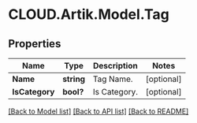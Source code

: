 # CLOUD.Artik.Model.Tag
## Properties

Name | Type | Description | Notes
------------ | ------------- | ------------- | -------------
**Name** | **string** | Tag Name. | [optional] 
**IsCategory** | **bool?** | Is Category. | [optional] 

[[Back to Model list]](../README.md#documentation-for-models) [[Back to API list]](../README.md#documentation-for-api-endpoints) [[Back to README]](../README.md)

